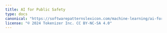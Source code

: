 ```yaml
---
title: AI for Public Safety
type: docs
canonical: "https://softwarepatternslexicon.com/machine-learning/ai-for-public-safety"
license: "© 2024 Tokenizer Inc. CC BY-NC-SA 4.0"
---
```

